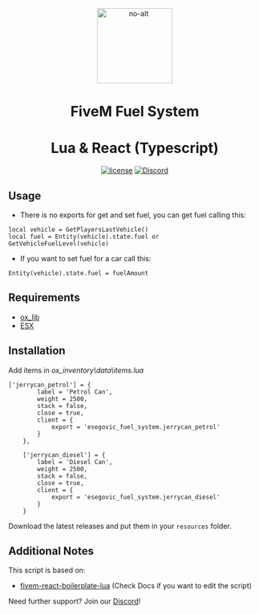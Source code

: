 <div align="center">
    <img href="https://esegovic-developments.tebex.io/" width="150" src="https://dunb17ur4ymx4.cloudfront.net/webstore/logos/b55e3aace5a9d4e8b0fbde77a09d8aed9e629ccc.png" alt="no-alt" />
</div>
<h1 align="center">FiveM Fuel System</h1>

<div align="center">
  <h1>Lua & React (Typescript)</h1>
</div>

<div align="center">

[![license](https://img.shields.io/badge/license-MIT-blue.svg)](https://github.com/project-error/pe-utils/master/LICENSE)
[![Discord](https://img.shields.io/discord/791854454760013827?label=Our%20Discord)](https://discord.gg/thuCaKFdaa)

</div>

## Usage

- There is no exports for get and set fuel, you can get fuel calling this:

```
local vehicle = GetPlayersLastVehicle()
local fuel = Entity(vehicle).state.fuel or GetVehicleFuelLevel(vehicle)
```

- If you want to set fuel for a car call this:

```
Entity(vehicle).state.fuel = fuelAmount
```

## Requirements

- [ox_lib](https://github.com/overextended/ox_lib)
- [ESX](https://github.com/esx-framework/esx_core)

## Installation

Add items in _ox_inventory\data\items.lua_

```
['jerrycan_petrol'] = {
		label = 'Petrol Can',
		weight = 2500,
		stack = false,
		close = true,
		client = {
			export = 'esegovic_fuel_system.jerrycan_petrol'
		}
	},

	['jerrycan_diesel'] = {
		label = 'Diesel Can',
		weight = 2500,
		stack = false,
		close = true,
		client = {
			export = 'esegovic_fuel_system.jerrycan_diesel'
		}
	}
```

Download the latest releases and put them in your `resources` folder.

## Additional Notes

This script is based on:

- [fivem-react-boilerplate-lua](https://github.com/project-error/fivem-react-boilerplate-lua) (Check Docs if you want to edit the script)

Need further support? Join our [Discord](https://discord.gg/thuCaKFdaa)!
